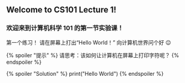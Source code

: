 ## Welcome to CS101 Lecture 1!

### 欢迎来到计算机科学 101 的第一节实验课！

第一个练习！
请在屏幕上打出“Hello World！” 向计算机世界问个好 :wink:

{% spoiler "提示" %}
请思考：该如何让计算机在屏幕上打印字符呢？
{% endspoiler %}

{% spoiler "Solution" %}
print("Hello World")
{% endspoiler %}
